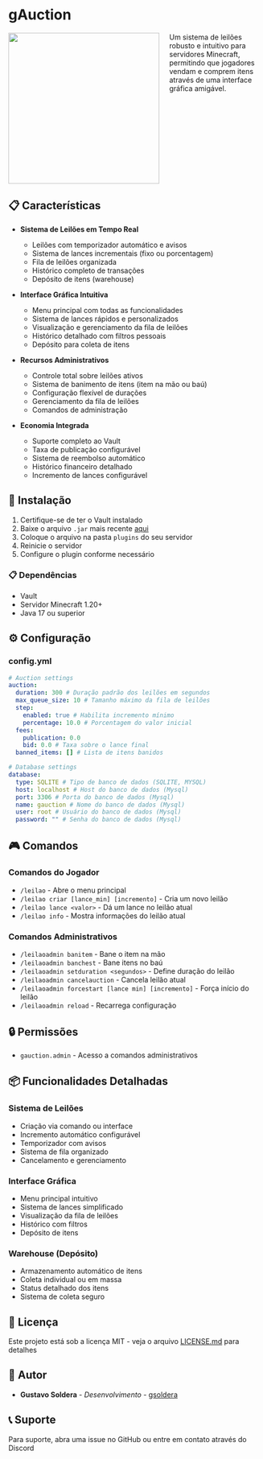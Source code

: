 # gAuction

<img src="./gauction.gif" width="300" height="300" align="left" style="margin-right: 20px;">

Um sistema de leilões robusto e intuitivo para servidores Minecraft, permitindo que jogadores vendam e comprem itens através de uma interface gráfica amigável.

<br clear="left"/>

## 📋 Características

- **Sistema de Leilões em Tempo Real**
  - Leilões com temporizador automático e avisos
  - Sistema de lances incrementais (fixo ou porcentagem)
  - Fila de leilões organizada
  - Histórico completo de transações
  - Depósito de itens (warehouse)

- **Interface Gráfica Intuitiva**
  - Menu principal com todas as funcionalidades
  - Sistema de lances rápidos e personalizados
  - Visualização e gerenciamento da fila de leilões
  - Histórico detalhado com filtros pessoais
  - Depósito para coleta de itens

- **Recursos Administrativos**
  - Controle total sobre leilões ativos
  - Sistema de banimento de itens (item na mão ou baú)
  - Configuração flexível de durações
  - Gerenciamento da fila de leilões
  - Comandos de administração

- **Economia Integrada**
  - Suporte completo ao Vault
  - Taxa de publicação configurável
  - Sistema de reembolso automático
  - Histórico financeiro detalhado
  - Incremento de lances configurável

## 🚀 Instalação

1. Certifique-se de ter o Vault instalado
2. Baixe o arquivo `.jar` mais recente [aqui](https://github.com/g-soldera/gAuction/releases)
3. Coloque o arquivo na pasta `plugins` do seu servidor
4. Reinicie o servidor
5. Configure o plugin conforme necessário

### 📋 Dependências

- Vault
- Servidor Minecraft 1.20+
- Java 17 ou superior

## ⚙️ Configuração

### config.yml

```yaml
# Auction settings
auction:
  duration: 300 # Duração padrão dos leilões em segundos
  max_queue_size: 10 # Tamanho máximo da fila de leilões
  step:
    enabled: true # Habilita incremento mínimo
    percentage: 10.0 # Porcentagem do valor inicial
  fees:
    publication: 0.0
    bid: 0.0 # Taxa sobre o lance final
  banned_items: [] # Lista de itens banidos

# Database settings
database:
  type: SQLITE # Tipo de banco de dados (SQLITE, MYSQL)
  host: localhost # Host do banco de dados (Mysql)
  port: 3306 # Porta do banco de dados (Mysql)
  name: gauction # Nome do banco de dados (Mysql)
  user: root # Usuário do banco de dados (Mysql)
  password: "" # Senha do banco de dados (Mysql)
```

## 🎮 Comandos

### Comandos do Jogador
- `/leilao` - Abre o menu principal
- `/leilao criar [lance_min] [incremento]` - Cria um novo leilão
- `/leilao lance <valor>` - Dá um lance no leilão atual
- `/leilao info` - Mostra informações do leilão atual

### Comandos Administrativos
- `/leilaoadmin banitem` - Bane o item na mão
- `/leilaoadmin banchest` - Bane itens no baú
- `/leilaoadmin setduration <segundos>` - Define duração do leilão
- `/leilaoadmin cancelauction` - Cancela leilão atual
- `/leilaoadmin forcestart [lance min] [incremento]` - Força início do leilão
- `/leilaoadmin reload` - Recarrega configuração

## 🔒 Permissões

- `gauction.admin` - Acesso a comandos administrativos

## 📦 Funcionalidades Detalhadas

### Sistema de Leilões
- Criação via comando ou interface
- Incremento automático configurável
- Temporizador com avisos
- Sistema de fila organizado
- Cancelamento e gerenciamento

### Interface Gráfica
- Menu principal intuitivo
- Sistema de lances simplificado
- Visualização da fila de leilões
- Histórico com filtros
- Depósito de itens

### Warehouse (Depósito)
- Armazenamento automático de itens
- Coleta individual ou em massa
- Status detalhado dos itens
- Sistema de coleta seguro

## 📝 Licença

Este projeto está sob a licença MIT - veja o arquivo [LICENSE.md](LICENSE.md) para detalhes

## 👥 Autor

- **Gustavo Soldera** - *Desenvolvimento* - [gsoldera](https://github.com/g-soldera)

## 📞 Suporte

Para suporte, abra uma issue no GitHub ou entre em contato através do Discord